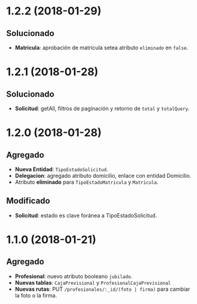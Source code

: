 # 1.2.2 (2018-01-29)

## Solucionado

- **Matricula**: aprobación de matricula setea atributo `eliminado` en `false`.

# 1.2.1 (2018-01-28)

## Solucionado

- **Solicitud**: getAll, filtros de paginación y retorno de `total` y `totalQuery`.


# 1.2.0 (2018-01-28)

## Agregado

-  **Nueva Entidad**: `TipoEstadoSolicitud`.
- **Delegacion**: agregado atributo domicilio, enlace con entidad Domicilio.
- Atributo **eliminado** para `TipoEstadoMatricula` y `Matricula`.

## Modificado

- **Solicitud**: estado es clave foránea a TipoEstadoSolicitud.



# 1.1.0 (2018-01-21)

## Agregado

- **Profesional**:  nuevo atributo booleano `jubilado`.    
- **Nuevas tablas**: `CajaPrevisional` y `ProfesionalCajaPrevisional`
- **Nuevas rutas**: PUT `/profesionales/:_id/(foto | firma)` para cambiar la foto o la firma.

